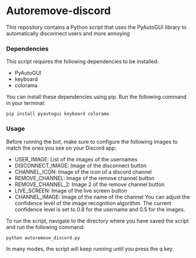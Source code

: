 # Autoremove-discord

This repository contains a Python script that uses the PyAutoGUI library to automatically disconnect users and more annoying

### Dependencies
This script requires the following dependencies to be installed:

- PyAutoGUI
- keyboard
- colorama

You can install these dependencies using pip. Run the following command in your terminal:

`pip install pyautogui keyboard colorama`

### Usage
Before running the bot, make sure to configure the following images to match the ones you see on your Discord app:

- USER_IMAGE: List of the images of the usernames
- DISCONNECT_IMAGE: Image of the disconnect button
- CHANNEL_ICON: Image of the icon of a discord channel
- REMOVE_CHANNEL: Image of the remove channel button
- REMOVE_CHANNEL_2: Image 2 of the remove channel button
- LIVE_SCREEN: Image of the live screen button
- CHANNEL_IMAGE: Image of the name of the channel
You can adjust the confidence level of the image recognition algorithm. The current confidence level is set to 0.8 for the username and 0.5 for the images.

To run the script, navigate to the directory where you have saved the script and run the following command:

`python autoremove_discord.py`

In many modes, the script will keep running until you press the q key.

